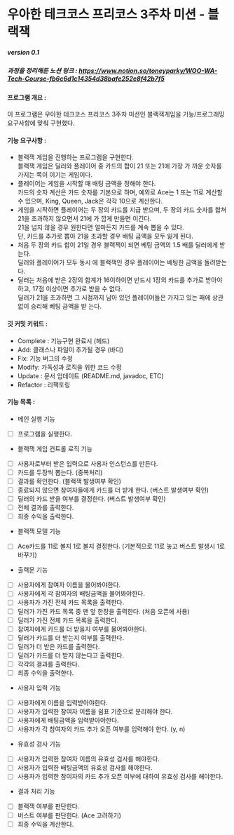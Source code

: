 # 우아한 테크코스 프리코스 3주차 미션 - 블랙잭

##### version 0.1  

##### 과정을 정리해둔 노션 링크 : https://www.notion.so/toneyparky/WOO-WA-Tech-Course-fb6c6d1c14354d38bafe252e8f42b7f5

#### 프로그램 개요 :  
이 프로그램은 우아한 테크코스 프리코스 3주차 미션인 블랙잭게임을 기능/프로그래밍 요구사항에 맞춰 구현했다.


#### 기능 요구사항 :
- 블랙잭 게임을 진행하는 프로그램을 구현한다.    
블랙잭 게임은 딜러와 플레이어 중 카드의 합이 21 또는 21에 가장 가 까운 숫자를 가지는 쪽이 이기는 게임이다.
- 플레이어는 게임을 시작할 때 배팅 금액을 정해야 한다.  
 카드의 숫자 계산은 카드 숫자를 기본으로 하며, 예외로 Ace는 1 또는 11로 계산할 수 있으며, King, Queen, Jack은 각각 10으로 계산한다.
- 게임을 시작하면 플레이어는 두 장의 카드를 지급 받으며, 두 장의 카드 숫자를 합쳐 21을 초과하지 않으면서 21에 가 깝게 만들면 이긴다.  
 21을 넘지 않을 경우 원한다면 얼마든지 카드를 계속 뽑을 수 있다.  
  단, 카드를 추가로 뽑아 21을 초과할 경우 배팅 금액을 모두 잃게 된다.
- 처음 두 장의 카드 합이 21일 경우 블랙잭이 되면 베팅 금액의 1.5 배를 딜러에게 받는다.  
 딜러와 플레이어가 모두 동시 에 블랙잭인 경우 플레이어는 베팅한 금액을 돌려받는다.
- 딜러는 처음에 받은 2장의 합계가 16이하이면 반드시 1장의 카드를 추가로 받아야 하고, 17점 이상이면 추가로 받을 수 없다.  
 딜러가 21을 초과하면 그 시점까지 남아 있던 플레이어들은 가지고 있는 패에 상관 없이 승리해 베팅 금액을 받 는다.

#### 깃 커밋 키워드 :  
- Complete : 기능구현 완료시 (헤드)
- Add: 클래스나 파일이 추가될 경우 (바디)  
- Fix: 기능 버그의 수정 
- Modify: 가독성과 로직을 위한 코드 수정
- Update : 문서 업데이트 (README.md, javadoc, ETC)  
- Refactor : 리팩토링

#### 기능 목록 :
- 메인 실행 기능  
- [ ] 프로그램을 실행한다.

- 블랙잭 게임 컨트롤 로직 기능
- [ ] 사용자로부터 받은 입력으로 사용자 인스턴스를 만든다.
- [ ] 카드를 두장씩 뽑는다. (중복처리)
- [ ] 결과를 확인한다. (블랙잭 발생여부 확인)
- [ ] 종료되지 않으면 참여자들에게 카드를 더 받게 한다. (버스트 발생여부 확인)
- [ ] 딜러의 카드 받을 여부를 결정한다. (버스트 발생여부 확인)
- [ ] 전체 결과를 출력한다.
- [ ] 최종 수익을 출력한다.
   
- 블랙잭 모델 기능  
- [ ] Ace카드를 11로 볼지 1로 볼지 결정한다. (기본적으로 11로 놓고 버스트 발생시 1로 바꾸기)

- 출력문 기능
- [ ] 사용자에게 참여자 이름을 물어봐야한다.
- [ ] 사용자에게 각 참여자의 배팅금액을 물어봐야한다.
- [ ] 사용자가 가진 전체 카드 목록을 출력한다.
- [ ] 딜러가 가진 카드 목록 중 맨 앞 한장을 출력한다. (처음 오픈에 사용)
- [ ] 딜러가 가진 전체 카드 목록을 출력한다.
- [ ] 참여자에게 카드를 더 받을지 여부를 물어봐야한다.
- [ ] 딜러가 카드를 더 받는지 여부를 출력한다.
- [ ] 딜러가 더 받은 카드를 출력한다.
- [ ] 딜러가 카드를 더 받지 않는다고 출력한다.
- [ ] 각각의 결과를 출력한다.  
- [ ] 최종 수익을 출력한다.

- 사용자 입력 기능  
- [ ] 사용자에게 이름을 입력받아야한다.
- [ ] 사용자가 입력한 참여자 이름을 쉼표 기준으로 분리해야 한다.
- [ ] 사용자에게 배팅금액을 입력받아야한다.
- [ ] 사용자가 각 참여자의 카드 추가 오픈 여부를 입력해야 한다. (y, n)

- 유효성 검사 기능
- [ ] 사용자가 입력한 참여자 이름의 유효성 검사를 해야한다.
- [ ] 사용자가 입력한 배팅금액의 유효성 검사를 해야한다.
- [ ] 사용자가 입력한 참여자의 카드 추가 오픈 여부에 대하여 유효성 검사를 해야한다.

- 결과 처리 기능
- [ ] 블랙잭 여부를 판단한다.
- [ ] 버스트 여부를 판단한다. (Ace 고려하기)
- [ ] 최종 수익을 계산한다.
